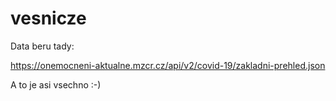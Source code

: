 # vesnicze

Data beru tady:

https://onemocneni-aktualne.mzcr.cz/api/v2/covid-19/zakladni-prehled.json

A to je asi vsechno :-)